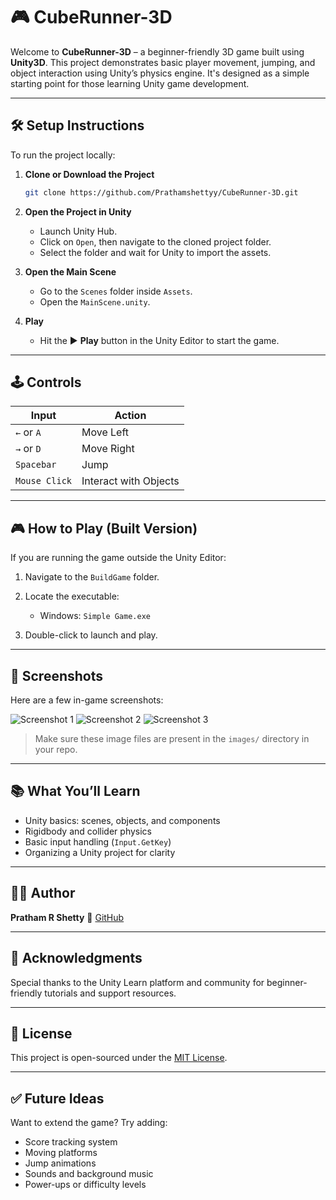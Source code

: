 
# 🎮 CubeRunner-3D

Welcome to **CubeRunner-3D** – a beginner-friendly 3D game built using **Unity3D**. This project demonstrates basic player movement, jumping, and object interaction using Unity’s physics engine. It's designed as a simple starting point for those learning Unity game development.

---

## 🛠️ Setup Instructions

To run the project locally:

1. **Clone or Download the Project**
   ```bash
   git clone https://github.com/Prathamshettyy/CubeRunner-3D.git


2. **Open the Project in Unity**

   * Launch Unity Hub.
   * Click on `Open`, then navigate to the cloned project folder.
   * Select the folder and wait for Unity to import the assets.

3. **Open the Main Scene**

   * Go to the `Scenes` folder inside `Assets`.
   * Open the `MainScene.unity`.

4. **Play**

   * Hit the ▶️ **Play** button in the Unity Editor to start the game.

---

## 🕹️ Controls

| Input         | Action                |
| ------------- | --------------------- |
| `←` or `A`    | Move Left             |
| `→` or `D`    | Move Right            |
| `Spacebar`    | Jump                  |
| `Mouse Click` | Interact with Objects |

---

## 🎮 How to Play (Built Version)

If you are running the game outside the Unity Editor:

1. Navigate to the `BuildGame` folder.
2. Locate the executable:

   * Windows: `Simple Game.exe`
3. Double-click to launch and play.

---

## 📸 Screenshots

Here are a few in-game screenshots:

![Screenshot 1](images/Screenshot1.png)
![Screenshot 2](images/Screenshot2.png)
![Screenshot 3](images/Screenshot3.png)

> Make sure these image files are present in the `images/` directory in your repo.

---

## 📚 What You’ll Learn

* Unity basics: scenes, objects, and components
* Rigidbody and collider physics
* Basic input handling (`Input.GetKey`)
* Organizing a Unity project for clarity

---

## 🧑‍💻 Author

**Pratham R Shetty**
🔗 [GitHub](https://github.com/Prathamshettyy)

---

## 🙌 Acknowledgments

Special thanks to the Unity Learn platform and community for beginner-friendly tutorials and support resources.

---

## 📜 License

This project is open-sourced under the [MIT License](LICENSE).

---

## ✅ Future Ideas

Want to extend the game? Try adding:

* Score tracking system
* Moving platforms
* Jump animations
* Sounds and background music
* Power-ups or difficulty levels






